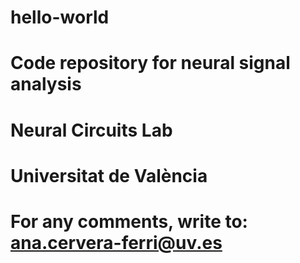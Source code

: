 # hello-world
# Code repository for neural signal analysis
# Neural Circuits Lab
# Universitat de València
# For any comments, write to: ana.cervera-ferri@uv.es
